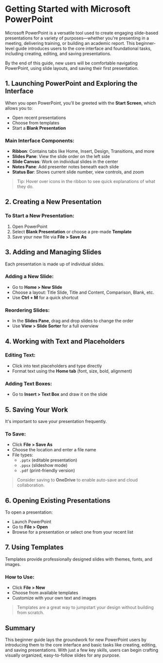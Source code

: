# Getting Started with Microsoft PowerPoint

Microsoft PowerPoint is a versatile tool used to create engaging slide-based presentations for a variety of purposes—whether you're presenting in a meeting, delivering training, or building an academic report. This beginner-level guide introduces users to the core interface and foundational tasks, including creating, editing, and saving presentations.

By the end of this guide, new users will be comfortable navigating PowerPoint, using slide layouts, and saving their first presentation.

## 1. Launching PowerPoint and Exploring the Interface

When you open PowerPoint, you'll be greeted with the **Start Screen**, which allows you to:
- Open recent presentations
- Choose from templates
- Start a **Blank Presentation**

### Main Interface Components:
- **Ribbon**: Contains tabs like Home, Insert, Design, Transitions, and more
- **Slides Pane**: View the slide order on the left side
- **Slide Canvas**: Work on individual slides in the center
- **Notes Pane**: Add presenter notes beneath each slide
- **Status Bar**: Shows current slide number, view controls, and zoom

> Tip: Hover over icons in the ribbon to see quick explanations of what they do.

## 2. Creating a New Presentation

### To Start a New Presentation:
1. Open PowerPoint
2. Select **Blank Presentation** or choose a pre-made **Template**
3. Save your new file via **File > Save As**

## 3. Adding and Managing Slides

Each presentation is made up of individual slides.

### Adding a New Slide:
- Go to **Home > New Slide**
- Choose a layout: Title Slide, Title and Content, Comparison, Blank, etc.
- Use **Ctrl + M** for a quick shortcut

### Reordering Slides:
- In the **Slides Pane**, drag and drop slides to change the order
- Use **View > Slide Sorter** for a full overview

## 4. Working with Text and Placeholders

### Editing Text:
- Click into text placeholders and type directly
- Format text using the **Home tab** (font, size, bold, alignment)

### Adding Text Boxes:
- Go to **Insert > Text Box** and draw it on the slide

## 5. Saving Your Work

It's important to save your presentation frequently.

### To Save:
- Click **File > Save As**
- Choose the location and enter a file name
- File types:
  - `.pptx` (editable presentation)
  - `.ppsx` (slideshow mode)
  - `.pdf` (print-friendly version)

> Consider saving to **OneDrive** to enable auto-save and cloud collaboration.

## 6. Opening Existing Presentations

To open a presentation:
- Launch PowerPoint
- Go to **File > Open**
- Browse for a presentation or select one from your recent list

## 7. Using Templates

Templates provide professionally designed slides with themes, fonts, and images.

### How to Use:
- Click **File > New**
- Choose from available templates
- Customize with your own text and images

> Templates are a great way to jumpstart your design without building from scratch.

## Summary

This beginner guide lays the groundwork for new PowerPoint users by introducing them to the core interface and basic tasks like creating, editing, and saving presentations. With just a few key skills, users can begin crafting visually organized, easy-to-follow slides for any purpose.
